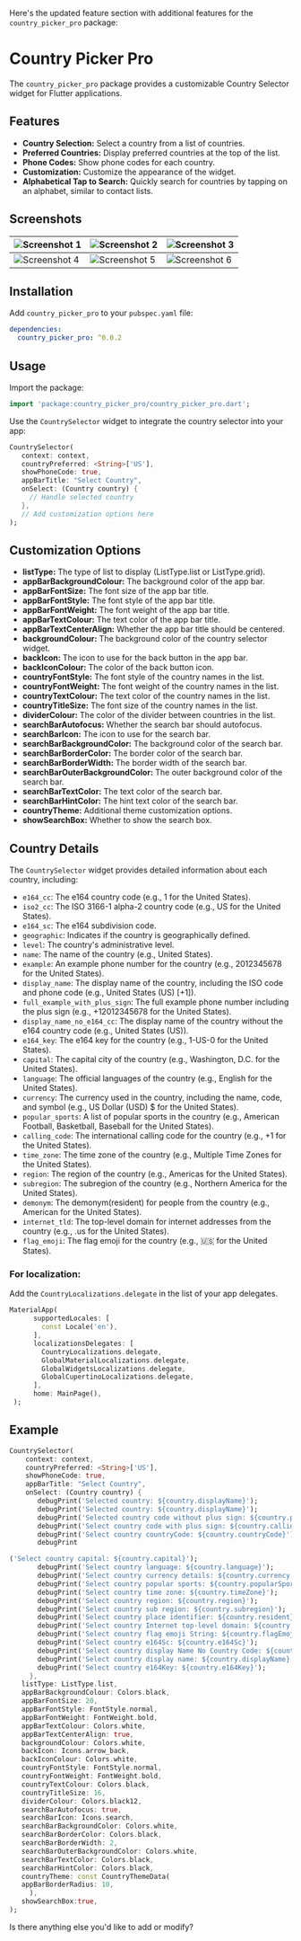 Here's the updated feature section with additional features for the `country_picker_pro` package:

# Country Picker Pro

The `country_picker_pro` package provides a customizable Country Selector widget for Flutter
applications.

## Features

- **Country Selection:** Select a country from a list of countries.
- **Preferred Countries:** Display preferred countries at the top of the list.
- **Phone Codes:** Show phone codes for each country.
- **Customization:** Customize the appearance of the widget.
- **Alphabetical Tap to Search:** Quickly search for countries by tapping on an alphabet, similar to contact lists.

## Screenshots

| ![Screenshot 1](https://raw.githubusercontent.com/shirsh94/country_picker_pro/main/assets/Screenshot_first.jpg)  | ![Screenshot 2](https://github.com/shirsh94/country_picker_pro/blob/main/assets/Screenshot_second.jpg?raw=true) | ![Screenshot 3](https://github.com/shirsh94/country_picker_pro/blob/main/assets/Screenshot_three.jpg?raw=true) |
|------------------------------------------------------------------------------------------------------------------|-----------------------------------------------------------------------------------------------------------------|----------------------------------------------------------------------------------------------------------------|
| ![Screenshot 4](https://raw.githubusercontent.com/shirsh94/country_picker_pro/main/assets/Screenshot_fourth.jpg) | ![Screenshot 5](https://github.com/shirsh94/country_picker_pro/blob/main/assets/Screenshot_fifth.jpg?raw=true)  | ![Screenshot 6](https://github.com/shirsh94/country_picker_pro/blob/main/assets/Screenshot_sixth.jpg?raw=true) |

## Installation

Add `country_picker_pro` to your `pubspec.yaml` file:

```yaml
dependencies:
  country_picker_pro: ^0.0.2
```

## Usage

Import the package:

```dart
import 'package:country_picker_pro/country_picker_pro.dart';
```

Use the `CountrySelector` widget to integrate the country selector into your app:

```dart
CountrySelector(
   context: context,
   countryPreferred: <String>['US'],
   showPhoneCode: true,
   appBarTitle: "Select Country",
   onSelect: (Country country) {
     // Handle selected country
   },
   // Add customization options here
);
```

## Customization Options

- **listType:** The type of list to display (ListType.list or ListType.grid).
- **appBarBackgroundColour:** The background color of the app bar.
- **appBarFontSize:** The font size of the app bar title.
- **appBarFontStyle:** The font style of the app bar title.
- **appBarFontWeight:** The font weight of the app bar title.
- **appBarTextColour:** The text color of the app bar title.
- **appBarTextCenterAlign:** Whether the app bar title should be centered.
- **backgroundColour:** The background color of the country selector widget.
- **backIcon:** The icon to use for the back button in the app bar.
- **backIconColour:** The color of the back button icon.
- **countryFontStyle:** The font style of the country names in the list.
- **countryFontWeight:** The font weight of the country names in the list.
- **countryTextColour:** The text color of the country names in the list.
- **countryTitleSize:** The font size of the country names in the list.
- **dividerColour:** The color of the divider between countries in the list.
- **searchBarAutofocus:** Whether the search bar should autofocus.
- **searchBarIcon:** The icon to use for the search bar.
- **searchBarBackgroundColor:** The background color of the search bar.
- **searchBarBorderColor:** The border color of the search bar.
- **searchBarBorderWidth:** The border width of the search bar.
- **searchBarOuterBackgroundColor:** The outer background color of the search bar.
- **searchBarTextColor:** The text color of the search bar.
- **searchBarHintColor:** The hint text color of the search bar.
- **countryTheme:** Additional theme customization options.
- **showSearchBox:** Whether to show the search box.

## Country Details

The `CountrySelector` widget provides detailed information about each country, including:

- `e164_cc`: The e164 country code (e.g., 1 for the United States).
- `iso2_cc`: The ISO 3166-1 alpha-2 country code (e.g., US for the United States).
- `e164_sc`: The e164 subdivision code.
- `geographic`: Indicates if the country is geographically defined.
- `level`: The country's administrative level.
- `name`: The name of the country (e.g., United States).
- `example`: An example phone number for the country (e.g., 2012345678 for the United States).
- `display_name`: The display name of the country, including the ISO code and phone code (e.g.,
  United States (US) [+1]).
- `full_example_with_plus_sign`: The full example phone number including the plus sign (e.g.,
  +12012345678 for the United States).
- `display_name_no_e164_cc`: The display name of the country without the e164 country code (e.g.,
  United States (US)).
- `e164_key`: The e164 key for the country (e.g., 1-US-0 for the United States).
- `capital`: The capital city of the country (e.g., Washington, D.C. for the United States).
- `language`: The official languages of the country (e.g., English for the United States).
- `currency`: The currency used in the country, including the name, code, and symbol (e.g., US
  Dollar (USD) $ for the United States).
- `popular_sports`: A list of popular sports in the country (e.g., American Football, Basketball,
  Baseball for the United States).
- `calling_code`: The international calling code for the country (e.g., +1 for the United States).
- `time_zone`: The time zone of the country (e.g., Multiple Time Zones for the United States).
- `region`: The region of the country (e.g., Americas for the United States).
- `subregion`: The subregion of the country (e.g., Northern America for the United States).
- `demonym`: The demonym(resident) for people from the country (e.g., American for the United States).
- `internet_tld`: The top-level domain for internet addresses from the country (e.g., .us for the
  United States).
- `flag_emoji`: The flag emoji for the country (e.g., 🇺🇸 for the United States).

### For localization:
Add the `CountryLocalizations.delegate` in the list of your app delegates.
```Dart
MaterialApp(
      supportedLocales: [
        const Locale('en'),
      ],
      localizationsDelegates: [
        CountryLocalizations.delegate,
        GlobalMaterialLocalizations.delegate,
        GlobalWidgetsLocalizations.delegate,
        GlobalCupertinoLocalizations.delegate,
      ],
      home: MainPage(),
 );
```

## Example

```dart
CountrySelector(
    context: context,
    countryPreferred: <String>['US'],
    showPhoneCode: true,
    appBarTitle: "Select Country",
    onSelect: (Country country) {
       debugPrint('Selected country: ${country.displayName}');
       debugPrint('Selected country: ${country.displayName}');
       debugPrint('Selected country code without plus sign: ${country.phoneCode}');
       debugPrint('Select country code with plus sign: ${country.callingCode}');
       debugPrint('Select country countryCode: ${country.countryCode}');
       debugPrint

('Select country capital: ${country.capital}');
       debugPrint('Select country language: ${country.language}');
       debugPrint('Select country currency details: ${country.currency.toString()}');
       debugPrint('Select country popular sports: ${country.popularSports.toString()}');
       debugPrint('Select country time zone: ${country.timeZone}');
       debugPrint('Select country region: ${country.region}');
       debugPrint('Select country sub region: ${country.subregion}');
       debugPrint('Select country place identifier: ${country.resident}');
       debugPrint('Select country Internet top-level domain: ${country.internetTld}');
       debugPrint('Select country flag emoji String: ${country.flagEmojiText}');
       debugPrint('Select country e164Sc: ${country.e164Sc}');
       debugPrint('Select country display Name No Country Code: ${country.displayNameNoCountryCode}');
       debugPrint('Select country display name: ${country.displayName}');
       debugPrint('Select country e164Key: ${country.e164Key}');
     },
   listType: ListType.list,
   appBarBackgroundColour: Colors.black,
   appBarFontSize: 20,
   appBarFontStyle: FontStyle.normal,
   appBarFontWeight: FontWeight.bold,
   appBarTextColour: Colors.white,
   appBarTextCenterAlign: true,
   backgroundColour: Colors.white,
   backIcon: Icons.arrow_back,
   backIconColour: Colors.white,
   countryFontStyle: FontStyle.normal,
   countryFontWeight: FontWeight.bold,
   countryTextColour: Colors.black,
   countryTitleSize: 16,
   dividerColour: Colors.black12,
   searchBarAutofocus: true,
   searchBarIcon: Icons.search,
   searchBarBackgroundColor: Colors.white,
   searchBarBorderColor: Colors.black,
   searchBarBorderWidth: 2,
   searchBarOuterBackgroundColor: Colors.white,
   searchBarTextColor: Colors.black,
   searchBarHintColor: Colors.black,
   countryTheme: const CountryThemeData(
   appBarBorderRadius: 10,
     ),
   showSearchBox:true,
);
```

Is there anything else you'd like to add or modify?